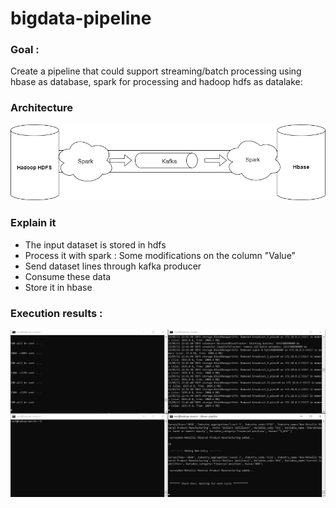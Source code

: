 # bigdata-pipeline

### Goal :
Create a pipeline that could support streaming/batch processing using hbase as database, spark for processing and hadoop hdfs as datalake:

### Architecture


<img src="https://github.com/rihemebh/bigdata-pipeline/blob/main/bigdata.png" /> 


### Explain it
- The input dataset is stored in hdfs 
- Process it with spark : Some modifications on the column "Value"
- Send dataset lines through kafka producer 
- Consume these data
- Store it in hbase


### Execution results : 


<img src="https://github.com/rihemebh/bigdata-pipeline/blob/main/exec.png" /> 
